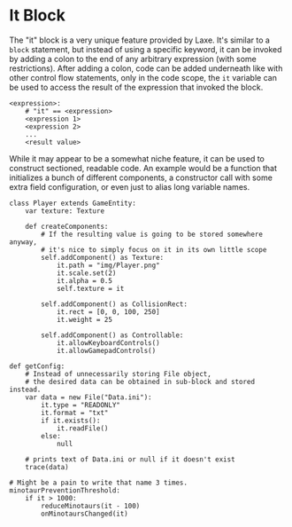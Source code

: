 # It Block

The "it" block is a very unique feature provided by Laxe. It's similar to a `block` statement, but instead of using a specific keyword, it can be invoked by adding a colon to the end of any arbitrary expression (with some restrictions). After adding a colon, code can be added underneath like with other control flow statements, only in the code scope, the `it` variable can be used to access the result of the expression that invoked the block.

```
<expression>:
	# "it" == <expression>
	<expression 1>
	<expression 2>
	...
	<result value>
```

While it may appear to be a somewhat niche feature, it can be used to construct sectioned, readable code. An example would be a function that initializes a bunch of different components, a constructor call with some extra field configuration, or even just to alias long variable names.
```laxe
class Player extends GameEntity:
	var texture: Texture

	def createComponents:
		# If the resulting value is going to be stored somewhere anyway,
		# it's nice to simply focus on it in its own little scope
		self.addComponent() as Texture:
			it.path = "img/Player.png"
			it.scale.set(2)
			it.alpha = 0.5
			self.texture = it

		self.addComponent() as CollisionRect:
			it.rect = [0, 0, 100, 250]
			it.weight = 25

		self.addComponent() as Controllable:
			it.allowKeyboardControls()
			it.allowGamepadControls()
```

```laxe
def getConfig:
	# Instead of unnecessarily storing File object,
	# the desired data can be obtained in sub-block and stored instead.
	var data = new File("Data.ini"):
		it.type = "READONLY"
		it.format = "txt"
		if it.exists():
			it.readFile()
		else:
			null

	# prints text of Data.ini or null if it doesn't exist
	trace(data)
```

```laxe
# Might be a pain to write that name 3 times.
minotaurPreventionThreshold:
	if it > 1000:
		reduceMinotaurs(it - 100)
		onMinotaursChanged(it)
```
